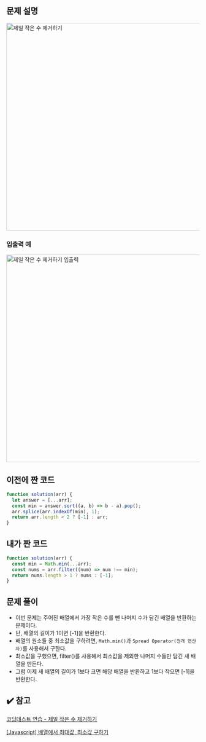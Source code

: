 ## 문제 설명

<img width="540" alt="제일 작은 수 제거하기" src="https://user-images.githubusercontent.com/47416686/118902509-c2b38800-b950-11eb-85a2-37d52190966e.png">

### 입출력 예

<img width="540" alt="제일 작은 수 제거하기 입출력" src="https://user-images.githubusercontent.com/47416686/118902533-cf37e080-b950-11eb-8e88-09eaba4538fd.png">

## 이전에 짠 코드

```jsx
function solution(arr) {
  let answer = [...arr];
  const min = answer.sort((a, b) => b - a).pop();
  arr.splice(arr.indexOf(min), 1);
  return arr.length < 2 ? [-1] : arr;
}
```

## 내가 짠 코드

```jsx
function solution(arr) {
  const min = Math.min(...arr);
  const nums = arr.filter((num) => num !== min);
  return nums.length > 1 ? nums : [-1];
}
```

## 문제 풀이

- 이번 문제는 주어진 배열에서 가장 작은 수를 뺀 나머지 수가 담긴 배열을 반환하는 문제이다.
- 단, 배열의 길이가 1이면 [-1]을 반환한다.
- 배열의 원소들 중 최소값을 구하려면, `Math.min()`과 `Spread Operator(전개 연산자)`를 사용해서 구한다.
- 최소값을 구했으면, filter()를 사용해서 최소값을 제외한 나머지 수들만 담긴 새 배열을 만든다.
- 그럼 이제 새 배열의 길이가 1보다 크면 해당 배열을 반환하고 1보다 작으면 [-1]을 반환한다.

## ✔️ 참고

[코딩테스트 연습 - 제일 작은 수 제거하기](https://programmers.co.kr/learn/courses/30/lessons/12935)

[[Javascript] 배열에서 최대값, 최소값 구하기](https://hianna.tistory.com/487)

